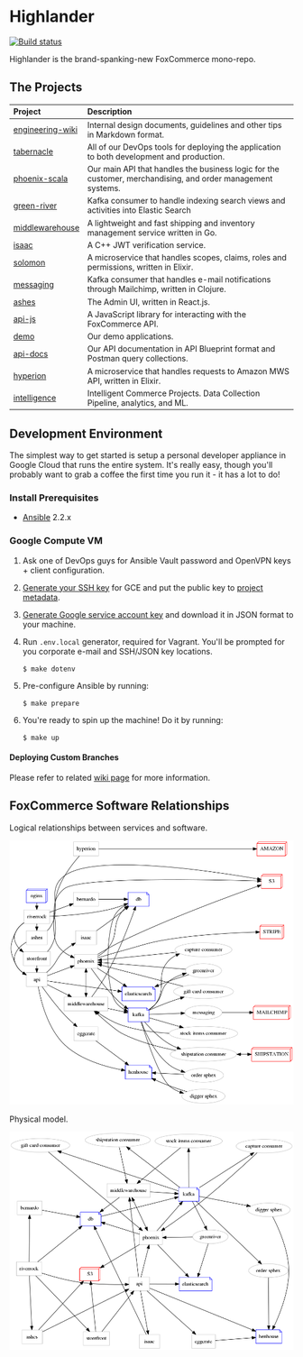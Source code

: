# Highlander

[![Build status](https://badge.buildkite.com/9194ecb4f86c089e8962db23843a00662dac85e98418697dd4.svg)](https://buildkite.com/foxcommerce/developer-appliance-gce)

Highlander is the brand-spanking-new FoxCommerce mono-repo.

## The Projects

| Project                                     | Description                                                                                                  |
|:--------------------------------------------|:-------------------------------------------------------------------------------------------------------------|
| [engineering-wiki](engineering-wiki)        | Internal design documents, guidelines and other tips in Markdown format.                                     |
| [tabernacle](tabernacle)                    | All of our DevOps tools for deploying the application to both development and production.                    |
| [phoenix-scala](phoenix-scala)              | Our main API that handles the business logic for the customer, merchandising, and order management systems.  |
| [green-river](green-river)                  | Kafka consumer to handle indexing search views and activities into Elastic Search                            |
| [middlewarehouse](middlewarehouse)          | A lightweight and fast shipping and inventory management service written in Go.                              |
| [isaac](isaac)                              | A C++ JWT verification service.                                                                              |
| [solomon](solomon)                          | A microservice that handles scopes, claims, roles and permissions, written in Elixir.                        |
| [messaging](messaging)                      | Kafka consumer that handles e-mail notifications through Mailchimp, written in Clojure.                      |
| [ashes](ashes)                              | The Admin UI, written in React.js.                                                                           |
| [api-js](https://github.com/FoxComm/api-js) | A JavaScript library for interacting with the FoxCommerce API.                                               |
| [demo](demo)                                | Our demo applications.                                                                                       |
| [api-docs](api-docs)                        | Our API documentation in API Blueprint format and Postman query collections.                                 |
| [hyperion](hyperion)                        | A microservice that handles requests to Amazon MWS API, written in Elixir.                                   |
| [intelligence](intelligence)                | Intelligent Commerce Projects. Data Collection Pipeline, analytics, and ML.                                  |

## Development Environment

The simplest way to get started is setup a personal developer appliance in Google Cloud that runs the entire system. It's really easy, though you'll probably want to grab a coffee the first time you run it - it has a lot to do!

### Install Prerequisites

- [Ansible](https://ansible.com) 2.2.x

### Google Compute VM

1. Ask one of DevOps guys for Ansible Vault password and OpenVPN keys + client configuration.

2. [Generate your SSH key](https://help.github.com/articles/generating-a-new-ssh-key-and-adding-it-to-the-ssh-agent/) for GCE and put the public key to [project metadata](https://console.cloud.google.com/compute/metadata/sshKeys?project=foxcomm-staging).

3. [Generate Google service account key](https://cloud.google.com/storage/docs/authentication#generating-a-private-key) and download it in JSON format to your machine.

4. Run `.env.local` generator, required for Vagrant. You'll be prompted for you corporate e-mail and SSH/JSON key locations.

    ```
    $ make dotenv
    ```

5. Pre-configure Ansible by running:

    ```
    $ make prepare
    ```

6. You're ready to spin up the machine! Do it by running:

    ```
    $ make up
    ```

#### Deploying Custom Branches

Please refer to related [wiki page](engineering-wiki/devops/Deploying-Custom-Branches.md) for more information.

## FoxCommerce Software Relationships

Logical relationships between services and software.

![alt text](engineering-wiki/diagrams/system/system.dot.png "Logical Model")

Physical model.

![alt text](engineering-wiki/diagrams/system/system.neato.png "Physical Model")

